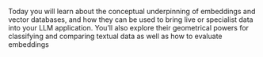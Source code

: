 Today you will learn about the conceptual underpinning of embeddings and vector databases, and how they can be used to bring live or specialist data into your LLM application. You’ll also explore their geometrical powers for classifying and comparing textual data as well as how to evaluate embeddings
